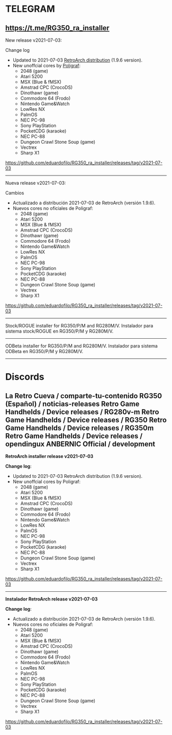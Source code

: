# TELEGRAM
https://t.me/RG350_ra_installer
-------------------

New release v2021-07-03:

Change log

* Updated to 2021-07-03 [RetroArch distribution](https://buildbot.libretro.com/nightly/dingux/mips32/) (1.9.6 version).
* New unoffcial cores by [Poligraf](https://github.com/Poligraf/opendingux_ra_cores_unofficial):
    * 2048 (game)
    * Atari 5200
    * MSX (Blue & fMSX)
    * Amstrad CPC (CrocoDS)
    * Dinothawr (game)
    * Commodore 64 (Frodo)
    * Nintendo Game&Watch
    * LowRes NX
    * PalmOS
    * NEC PC-98
    * Sony PlayStation
    * PocketCDG (karaoke)
    * NEC PC-88
    * Dungeon Crawl Stone Soup (game)
    * Vectrex
    * Sharp X1

https://github.com/eduardofilo/RG350_ra_installer/releases/tag/v2021-07-03

----------------

Nueva release v2021-07-03:

Cambios

* Actualizado a distribución 2021-07-03 de RetroArch (versión 1.9.6).
* Nuevos cores no oficiales de Poligraf:
    * 2048 (game)
    * Atari 5200
    * MSX (Blue & fMSX)
    * Amstrad CPC (CrocoDS)
    * Dinothawr (game)
    * Commodore 64 (Frodo)
    * Nintendo Game&Watch
    * LowRes NX
    * PalmOS
    * NEC PC-98
    * Sony PlayStation
    * PocketCDG (karaoke)
    * NEC PC-88
    * Dungeon Crawl Stone Soup (game)
    * Vectrex
    * Sharp X1

https://github.com/eduardofilo/RG350_ra_installer/releases/tag/v2021-07-03

----------

Stock/ROGUE installer for RG350/P/M and RG280M/V.
Instalador para sistema stock/ROGUE en RG350/P/M y RG280M/V.

----------

ODBeta installer for RG350/P/M and RG280M/V.
Instalador para sistema ODBeta en RG350/P/M y RG280M/V.

----------

# Discords
La Retro Cueva / comparte-tu-contenido
RG350 (Español) / noticias-releases
Retro Game Handhelds / Device releases / RG280v-m
Retro Game Handhelds / Device releases / RG350
Retro Game Handhelds / Device releases / RG350m
Retro Game Handhelds / Device releases / opendingux
ANBERNIC Official / development
------------------
**RetroArch installer release v2021-07-03**

**Change log**:
* Updated to 2021-07-03 RetroArch distribution (1.9.6 version).
* New unoffcial cores by Poligraf:
    * 2048 (game)
    * Atari 5200
    * MSX (Blue & fMSX)
    * Amstrad CPC (CrocoDS)
    * Dinothawr (game)
    * Commodore 64 (Frodo)
    * Nintendo Game&Watch
    * LowRes NX
    * PalmOS
    * NEC PC-98
    * Sony PlayStation
    * PocketCDG (karaoke)
    * NEC PC-88
    * Dungeon Crawl Stone Soup (game)
    * Vectrex
    * Sharp X1

https://github.com/eduardofilo/RG350_ra_installer/releases/tag/v2021-07-03

-----------------

**Instalador RetroArch release v2021-07-03**

**Change log**:
* Actualizado a distribución 2021-07-03 de RetroArch (versión 1.9.6).
* Nuevos cores no oficiales de Poligraf:
    * 2048 (game)
    * Atari 5200
    * MSX (Blue & fMSX)
    * Amstrad CPC (CrocoDS)
    * Dinothawr (game)
    * Commodore 64 (Frodo)
    * Nintendo Game&Watch
    * LowRes NX
    * PalmOS
    * NEC PC-98
    * Sony PlayStation
    * PocketCDG (karaoke)
    * NEC PC-88
    * Dungeon Crawl Stone Soup (game)
    * Vectrex
    * Sharp X1

https://github.com/eduardofilo/RG350_ra_installer/releases/tag/v2021-07-03
